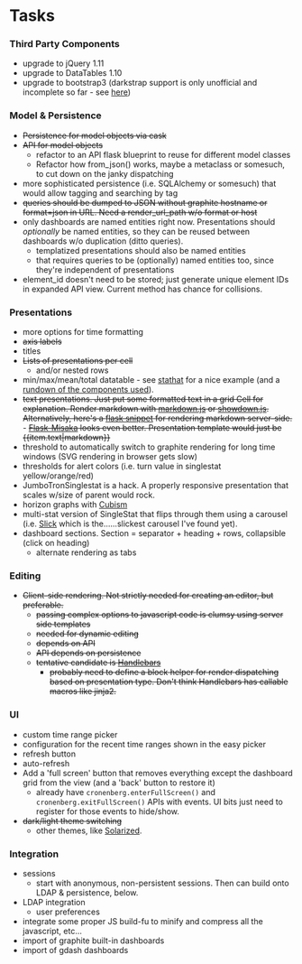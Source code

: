 # Tasks

### Third Party Components

- upgrade to jQuery 1.11
- upgrade to DataTables 1.10
- upgrade to bootstrap3 (darkstrap support is only unofficial and
  incomplete so far - see
  [here](https://github.com/danneu/darkstrap/issues/17))

### Model & Persistence

- ~~Persistence for model objects via cask~~
- ~~API for model objects~~
  - refactor to an API flask blueprint to reuse for different model
    classes
  - Refactor how from_json() works, maybe a metaclass or somesuch, to
    cut down on the janky dispatching
- more sophisticated persistence (i.e. SQLAlchemy or somesuch) that
  would allow tagging and searching by tag
- ~~queries should be dumped to JSON without graphite hostname or
  format=json in URL. Need a render_url_path w/o format or host~~
- only dashboards are named entities right now. Presentations should
  *optionally* be named entities, so they can be reused between
  dashboards w/o duplication (ditto queries).
  - templatized presentations should also be named entities
  - that requires queries to be (optionally) named entities too, since
    they're independent of presentations
- element_id doesn't need to be stored; just generate unique element
  IDs in expanded API view. Current method has chance for collisions.

### Presentations

- more options for time formatting
- ~~axis labels~~
- titles
- ~~Lists of presentations per cell~~
  - and/or nested rows
- min/max/mean/total datatable - see
  [stathat](http://blog.stathat.com/2014/04/09/web-app-interface-changes-stats.html)
  for a nice example (and a
  [rundown of the components used](http://blog.stathat.com/2014/04/10/whats-powering-the-new-web-interface.html)).
- ~~text presentations. Just put some formatted text in a grid Cell for
  explanation. Render markdown with
  [markdown.js](https://github.com/evilstreak/markdown-js) or
  [showdown.js](https://github.com/coreyti/showdown). Alternatively,
  here's a [flask snippet](http://flask.pocoo.org/snippets/19/) for
  rendering markdown server-side.~~
      - ~~[Flask-Misaka](https://flask-misaka.readthedocs.org/en/latest/)
        looks even better. Presentation template would just be
        {{item.text|markdown}}~~
- threshold to automatically switch to graphite rendering for long
  time windows (SVG rendering in browser gets slow)
- thresholds for alert colors (i.e. turn value in singlestat yellow/orange/red)
- JumboTronSinglestat is a hack. A properly responsive presentation
  that scales w/size of parent would rock.
- horizon graphs with [Cubism](http://square.github.io/cubism/)
- multi-stat version of SingleStat that flips through them using a
  carousel (i.e. [Slick](http://kenwheeler.github.io/slick) which is
  the......slickest carousel I've found yet).
- dashboard sections. Section = separator + heading + rows, collapsible (click on heading)
  - alternate rendering as tabs

### Editing

- ~~Client-side rendering. Not strictly needed for creating an editor, but preferable.~~
  - ~~passing complex options to javascript code is clumsy using server side templates~~
  - ~~needed for dynamic editing~~
  - ~~depends on API~~
  - ~~API depends on persistence~~
  - ~~tentative candidate is [Handlebars](http://handlebarsjs.com/)~~
    - ~~probably need to define a block helper for render dispatching
      based on presentation type. Don't think Handlebars has callable
      macros like jinja2.~~

### UI

- custom time range picker
- configuration for the recent time ranges shown in the easy picker
- refresh button
- auto-refresh
- Add a 'full screen' button that removes everything except the
  dashboard grid from the view (and a 'back' button to restore it)
  - already have ``cronenberg.enterFullScreen()`` and
    ``cronenberg.exitFullScreen()`` APIs with events. UI bits just
    need to register for those events to hide/show.
- ~~dark/light theme switching~~
  - other themes, like [Solarized](http://ethanschoonover.com/solarized).

### Integration

- sessions
  - start with anonymous, non-persistent sessions. Then can build onto
    LDAP & persistence, below.
- LDAP integration
  - user preferences
- integrate some proper JS build-fu to minify and compress all the
  javascript, etc...
- import of graphite built-in dashboards
- import of gdash dashboards
